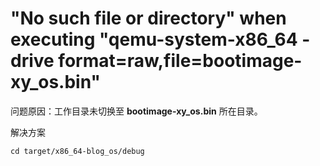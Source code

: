 # "No such file or directory" when executing "qemu-system-x86_64 -drive format=raw,file=bootimage-xy_os.bin"

问题原因：工作目录未切换至 **bootimage-xy_os.bin** 所在目录。

解决方案
```
cd target/x86_64-blog_os/debug
```
